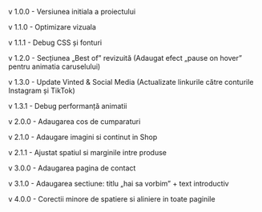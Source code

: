 v 1.0.0 - Versiunea initiala a proiectului

v 1.1.0 - Optimizare vizuala

v 1.1.1 - Debug CSS și fonturi

v 1.2.0 - Secțiunea „Best of” revizuită (Adaugat efect „pause on hover” pentru animatia caruselului)

v 1.3.0 - Update Vinted & Social Media (Actualizate linkurile către conturile Instagram și TikTok)

v 1.3.1 - Debug performanță animatii

v 2.0.0 - Adaugarea cos de cumparaturi

v 2.1.0 - Adaugare imagini si continut in Shop

v 2.1.1 - Ajustat spatiul si marginile intre produse

v 3.0.0 - Adaugarea pagina de contact

v 3.1.0 - Adaugarea sectiune: titlu „hai sa vorbim” + text introductiv

v 4.0.0 - Corectii minore de spatiere si aliniere in toate paginile




